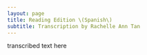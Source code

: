 ```yaml
---
layout: page
title: Reading Edition \(Spanish\)
subtitle: Transcription by Rachelle Ann Tan
---
```


transcribed text here
